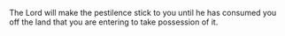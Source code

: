 The Lord will make the pestilence stick to you until he has consumed you off the land that you are entering to take possession of it.
